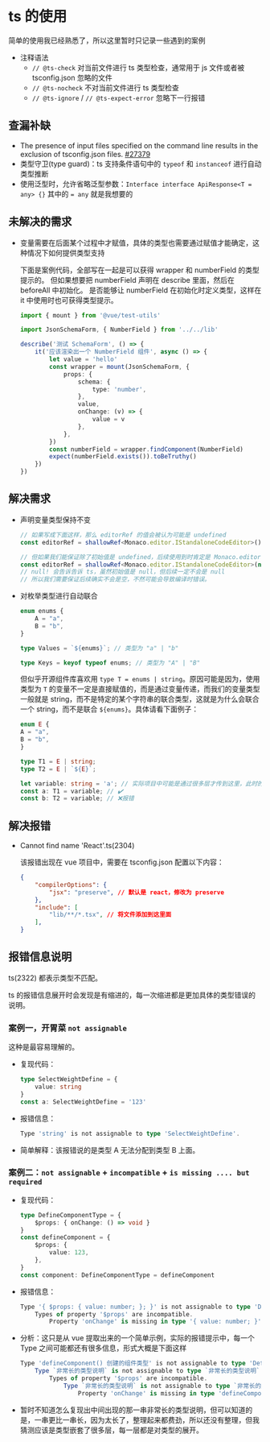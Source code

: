 # ts 的使用

简单的使用我已经熟悉了，所以这里暂时只记录一些遇到的案例

- 注释语法
  - `// @ts-check` 对当前文件进行 ts 类型检查，通常用于 js 文件或者被 tsconfig.json 忽略的文件
  - `// @ts-nocheck` 不对当前文件进行 ts 类型检查
  - `// @ts-ignore` / `// @ts-expect-error` 忽略下一行报错

## 查漏补缺

- The presence of input files specified on the command line results in the exclusion of tsconfig.json files. [#27379](https://github.com/microsoft/TypeScript/issues/27379)
- 类型守卫(type guard)：ts 支持条件语句中的 `typeof` 和 `instanceof` 进行自动类型推断
- 使用泛型时，允许省略泛型参数：`Interface interface ApiResponse<T = any> {}` 其中的 `= any` 就是我想要的

## 未解决的需求

- 变量需要在后面某个过程中才赋值，具体的类型也需要通过赋值才能确定，这种情况下如何提供类型支持

    下面是案例代码，全部写在一起是可以获得 wrapper 和 numberField 的类型提示的。
    但如果想要把 numberField 声明在 describe 里面，然后在 beforeAll 中初始化。
    是否能够让 numberField 在初始化时定义类型，这样在 it 中使用时也可获得类型提示。

    ```ts
    import { mount } from '@vue/test-utils'

    import JsonSchemaForm, { NumberField } from '../../lib'

    describe('测试 SchemaForm', () => {
        it('应该渲染出一个 NumberField 组件', async () => {
            let value = 'hello'
            const wrapper = mount(JsonSchemaForm, {
                props: {
                    schema: {
                        type: 'number',
                    },
                    value,
                    onChange: (v) => {
                        value = v
                    },
                },
            })
            const numberField = wrapper.findComponent(NumberField)
            expect(numberField.exists()).toBeTruthy()
        })
    })
    ```

## 解决需求

- 声明变量类型保持不变

    ```ts
    // 如果写成下面这样，那么 editorRef 的值会被认为可能是 undefined
    const editorRef = shallowRef<Monaco.editor.IStandaloneCodeEditor>()

    // 但如果我们能保证除了初始值是 undefined，后续使用到时肯定是 Monaco.editor.IStandaloneCodeEditor 类型的话，可以进行类型断言
    const editorRef = shallowRef<Monaco.editor.IStandaloneCodeEditor>(null!);
    // null! 会告诉告诉 ts，虽然初始值是 null，但后续一定不会是 null
    // 所以我们需要保证后续确实不会是空，不然可能会导致编译时错误。
    ```

- 对枚举类型进行自动联合

    ```ts
    enum enums {
        A = "a",
        B = "b",
    }

    type Values = `${enums}`; // 类型为 "a" | "b"

    type Keys = keyof typeof enums; // 类型为 "A" | "B"
    ```

    但似乎开源组件库喜欢用 `type T = enums | string`。原因可能是因为，使用类型为 `T` 的变量不一定是直接赋值的，而是通过变量传递，而我们的变量类型一般就是 string，而不是特定的某个字符串的联合类型，这就是为什么会联合一个 string，而不是联合 `${enums}`。具体请看下面例子：

    ```ts
    enum E {
    A = "a",
    B = "b",
    }

    type T1 = E | string;
    type T2 = E | `${E}`;

    let variable: string = 'a'; // 实际项目中可能是通过很多层才传到这里，此时的类型会是 string
    const a: T1 = variable; // ✔️
    const b: T2 = variable; // ❌报错
    ```

## 解决报错

- Cannot find name 'React'.ts(2304)

    该报错出现在 vue 项目中，需要在 tsconfig.json 配置以下内容：

    ```json
    {
        "compilerOptions": {
            "jsx": "preserve", // 默认是 react，修改为 preserve
        },
        "include": [
            "lib/**/*.tsx", // 将文件添加到这里面
        ],
    }

    ```

## 报错信息说明

ts(2322) 都表示类型不匹配。

ts 的报错信息展开时会发现是有缩进的，每一次缩进都是更加具体的类型错误的说明。

### 案例一，开胃菜 `not assignable`

这种是最容易理解的。

- 复现代码：

    ```ts
    type SelectWeightDefine = {
        value: string
    }
    const a: SelectWeightDefine = '123'
    ```

- 报错信息：

    ```ts
    Type 'string' is not assignable to type 'SelectWeightDefine'.
    ```

- 简单解释：该报错说的是类型 A 无法分配到类型 B 上面。

### 案例二：`not assignable` + `incompatible` + `is missing .... but required`

- 复现代码：

    ```ts
    type DefineComponentType = {
        $props: { onChange: () => void }
    }
    const defineComponent = {
        $props: {
            value: 123,
        },
    }
    const component: DefineComponentType = defineComponent

    ```

- 报错信息：

    ```ts
    Type '{ $props: { value: number; }; }' is not assignable to type 'DefineComponentType'.
        Types of property '$props' are incompatible.
            Property 'onChange' is missing in type '{ value: number; }' but required in type '{ onChange: () => void; }'.ts(2322)
    ```

- 分析：这只是从 vue 提取出来的一个简单示例，实际的报错提示中，每一个 Type 之间可能都还有很多信息，形式大概是下面这样

    ```ts
    Type 'defineComponent() 创建的组件类型' is not assignable to type 'DefineComponentType'.
        Type `非常长的类型说明` is not assignable to type `非常长的类型说明`
            Types of property '$props' are incompatible.
                Type `非常长的类型说明` is not assignable to type `非常长的类型说明`
                    Property 'onChange' is missing in type 'defineComponent() 中的 $props 类型' but required in type 'DefineComponentType 中的 $props 类型'
    ```

- 暂时不知道怎么复现出中间出现的那一串非常长的类型说明，但可以知道的是，一串更比一串长，因为太长了，整理起来都费劲，所以还没有整理，但我猜测应该是类型嵌套了很多层，每一层都是对类型的展开。
